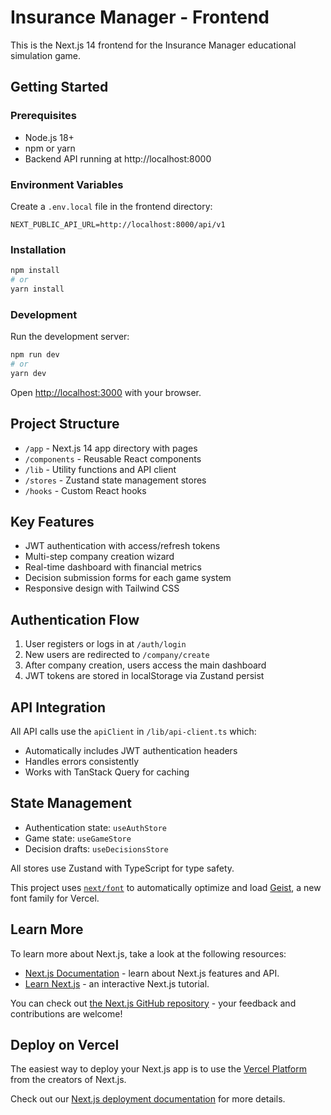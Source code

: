 # Insurance Manager - Frontend

This is the Next.js 14 frontend for the Insurance Manager educational simulation game.

## Getting Started

### Prerequisites

- Node.js 18+ 
- npm or yarn
- Backend API running at http://localhost:8000

### Environment Variables

Create a `.env.local` file in the frontend directory:

```
NEXT_PUBLIC_API_URL=http://localhost:8000/api/v1
```

### Installation

```bash
npm install
# or
yarn install
```

### Development

Run the development server:

```bash
npm run dev
# or
yarn dev
```

Open [http://localhost:3000](http://localhost:3000) with your browser.

## Project Structure

- `/app` - Next.js 14 app directory with pages
- `/components` - Reusable React components
- `/lib` - Utility functions and API client
- `/stores` - Zustand state management stores
- `/hooks` - Custom React hooks

## Key Features

- JWT authentication with access/refresh tokens
- Multi-step company creation wizard
- Real-time dashboard with financial metrics
- Decision submission forms for each game system
- Responsive design with Tailwind CSS

## Authentication Flow

1. User registers or logs in at `/auth/login`
2. New users are redirected to `/company/create` 
3. After company creation, users access the main dashboard
4. JWT tokens are stored in localStorage via Zustand persist

## API Integration

All API calls use the `apiClient` in `/lib/api-client.ts` which:
- Automatically includes JWT authentication headers
- Handles errors consistently
- Works with TanStack Query for caching

## State Management

- Authentication state: `useAuthStore`
- Game state: `useGameStore` 
- Decision drafts: `useDecisionsStore`

All stores use Zustand with TypeScript for type safety.

This project uses [`next/font`](https://nextjs.org/docs/app/building-your-application/optimizing/fonts) to automatically optimize and load [Geist](https://vercel.com/font), a new font family for Vercel.

## Learn More

To learn more about Next.js, take a look at the following resources:

- [Next.js Documentation](https://nextjs.org/docs) - learn about Next.js features and API.
- [Learn Next.js](https://nextjs.org/learn) - an interactive Next.js tutorial.

You can check out [the Next.js GitHub repository](https://github.com/vercel/next.js) - your feedback and contributions are welcome!

## Deploy on Vercel

The easiest way to deploy your Next.js app is to use the [Vercel Platform](https://vercel.com/new?utm_medium=default-template&filter=next.js&utm_source=create-next-app&utm_campaign=create-next-app-readme) from the creators of Next.js.

Check out our [Next.js deployment documentation](https://nextjs.org/docs/app/building-your-application/deploying) for more details.
